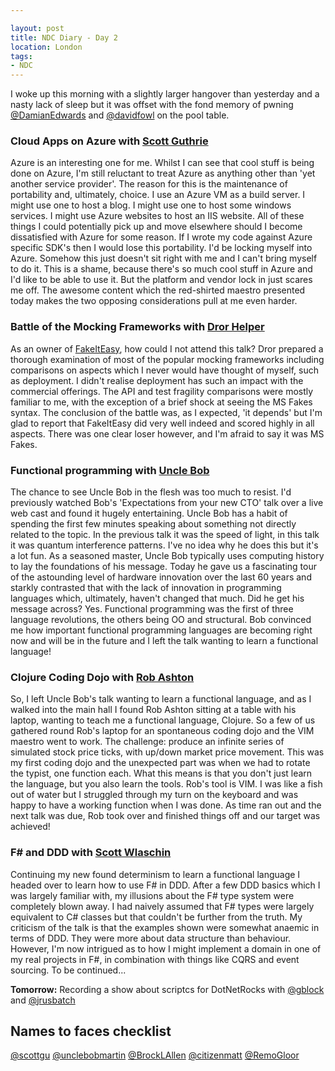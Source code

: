 ```yaml
---

layout: post
title: NDC Diary - Day 2
location: London
tags:
- NDC
---
```


I woke up this morning with a slightly larger hangover than yesterday and a nasty lack of sleep but it was offset with the fond memory of pwning [@DamianEdwards](https://twitter.com/DamianEdwards) and [@davidfowl](https://twitter.com/davidfowl) on the pool table.

### Cloud Apps on Azure with [Scott Guthrie](https://twitter.com/scottgu)

Azure is an interesting one for me. Whilst I can see that cool stuff is being done on Azure, I'm still reluctant to treat Azure as anything other than 'yet another service provider'. The reason for this is the maintenance of portability and, ultimately, choice. I use an Azure VM as a build server. I might use one to host a blog. I might use one to host some windows services. I might use Azure websites to host an IIS website. All of these things I could potentially pick up and move elsewhere should I become dissatisfied with Azure for some reason. If I wrote my code against Azure specific SDK's then I would lose this portability. I'd be locking myself into Azure. Somehow this just doesn't sit right with me and I can't bring myself to do it. This is a shame, because there's so much cool stuff in Azure and I'd like to be able to use it. But the platform and vendor lock in just scares me off. The awesome content which the red-shirted maestro presented today makes the two opposing considerations pull at me even harder.

<!--excerpt-->

### Battle of the Mocking Frameworks with [Dror Helper](https://twitter.com/dhelper)

As an owner of [FakeItEasy](http://fakeiteasy.github.io/), how could I not attend this talk? Dror prepared a thorough examination of most of the popular mocking frameworks including comparisons on aspects which I never would have thought of myself, such as deployment. I didn't realise deployment has such an impact with the commercial offerings. The API and test fragility comparisons were mostly familiar to me, with the exception of a brief shock at seeing the MS Fakes syntax. The conclusion of the battle was, as I expected, 'it depends' but I'm glad to report that FakeItEasy did very well indeed and scored highly in all aspects. There was one clear loser however, and I'm afraid to say it was MS Fakes.

### Functional programming with [Uncle Bob](https://twitter.com/unclebobmartin)

The chance to see Uncle Bob in the flesh was too much to resist. I'd previously watched Bob's 'Expectations from your new CTO' talk over a live web cast and found it hugely entertaining. Uncle Bob has a habit of spending the first few minutes speaking about something not directly related to the topic. In the previous talk it was the speed of light, in this talk it was quantum interference patterns. I've no idea why he does this but it's a lot fun. As a seasoned master, Uncle Bob typically uses computing history to lay the foundations of his message. Today he gave us a fascinating tour of the astounding level of hardware innovation over the last 60 years and starkly contrasted that with the lack of innovation in programming languages which, ultimately, haven't changed that much. Did he get his message across? Yes. Functional programming was the first of three language revolutions, the others being OO and structural. Bob convinced me how important functional programming languages are becoming right now and will be in the future and I left the talk wanting to learn a functional language!

### Clojure Coding Dojo with [Rob Ashton](https://twitter.com/RobAshton)

So, I left Uncle Bob's talk wanting to learn a functional language, and as I walked into the main hall I found Rob Ashton sitting at a table with his laptop, wanting to teach me a functional language, Clojure. So a few of us gathered round Rob's laptop for an spontaneous coding dojo and the VIM maestro went to work. The challenge: produce an infinite series of simulated stock price ticks, with up/down market price movement. This was my first coding dojo and the unexpected part was when we had to rotate the typist, one function each. What this means is that you don't just learn the language, but you also learn the tools. Rob's tool is VIM. I was like a fish out of water but I struggled through my turn on the keyboard and was happy to have a working function when I was done. As time ran out and the next talk was due, Rob took over and finished things off and our target was achieved!

### F# and DDD with [Scott Wlaschin](https://twitter.com/ScottWlaschin)

Continuing my new found determinism to learn a functional language I headed over to learn how to use F# in DDD. After a few DDD basics which I was largely familiar with, my illusions about the F# type system were completely blown away. I had naively assumed that F# types were largely equivalent to C# classes but that couldn't be further from the truth. My criticism of the talk is that the examples shown were somewhat anaemic in terms of DDD. They were more about data structure than behaviour. However, I'm now intrigued as to how I might implement a domain in one of my real projects in F#, in combination with things like CQRS and event sourcing. To be continued...
 
**Tomorrow:** Recording a show about scriptcs for DotNetRocks with [@gblock](https://twitter.com/gblock) and [@jrusbatch](https://twitter.com/jrusbatch)

## Names to faces checklist

[@scottgu](https://twitter.com/scottgu) [@unclebobmartin](https://twitter.com/unclebobmartin) [@BrockLAllen](https://twitter.com/BrockLAllen) [@citizenmatt](https://twitter.com/citizenmatt) [@RemoGloor](https://twitter.com/RemoGloor)